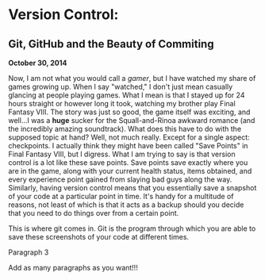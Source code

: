 # Version Control:

## Git, GitHub and the Beauty of Commiting

**October 30, 2014**

Now, I am not what you would call a *gamer*, but I have watched my share of games growing up. When I say "watched," I don't just mean casually glancing at people playing games. What I mean is that I stayed up for 24 hours straight or however long it took, watching my brother play Final Fantasy VIII. The story was just so good, the game itself was exciting, and well...I was a **huge** sucker for the Squall-and-Rinoa awkward romance (and the incredibly amazing soundtrack). What does this have to do with the supposed topic at hand? Well, not much really. Except for a single aspect: checkpoints. I actually think they might have been called "Save Points" in Final Fantasy VIII, but I digress. What I am trying to say is that version control is a lot like these save points. Save points save exactly where you are in the game, along with your current health status, items obtained, and every experience point gained from slaying bad guys along the way. Similarly, having version control means that you essentially save a snapshot of your code at a particular point in time. It's handy for a multitude of reasons, not least of which is that it acts as a backup should you decide that you need to do things over from a certain point.

This is where git comes in. Git is the program through which you are able to save these screenshots of your code at different times.

Paragraph 3

Add as many paragraphs as you want!!!